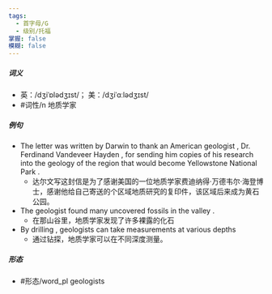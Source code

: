 ```yaml
---
tags:
  - 首字母/G
  - 级别/托福
掌握: false
模糊: false
---
```

##### 词义
- 英：/dʒiˈɒlədʒɪst/； 美：/dʒiˈɑːlədʒɪst/
- #词性/n  地质学家
##### 例句
- The letter was written by Darwin to thank an American geologist , Dr. Ferdinand Vandeveer Hayden , for sending him copies of his research into the geology of the region that would become Yellowstone National Park .
	- 达尔文写这封信是为了感谢美国的一位地质学家费迪纳得·万德韦尔·海登博士，感谢他给自己寄送的个区域地质研究的复印件，该区域后来成为黄石公园。
- The geologist found many uncovered fossils in the valley .
	- 在那山谷里，地质学家发现了许多裸露的化石
- By drilling , geologists can take measurements at various depths
	- 通过钻探，地质学家可以在不同深度测量。
##### 形态
- #形态/word_pl geologists
